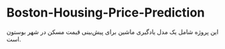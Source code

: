 # Boston-Housing-Price-Prediction
این پروژه شامل یک مدل یادگیری ماشین برای پیش‌بینی قیمت مسکن در شهر بوستون است.
